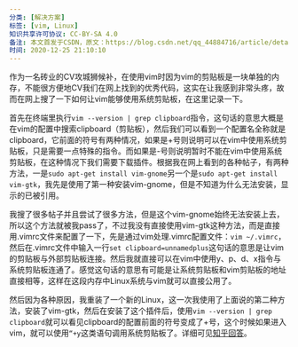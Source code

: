 ```yaml
---
分类: [解决方案]
标签: [vim, Linux]
知识共享许可协议: CC-BY-SA 4.0
备注: 本文首发于CSDN，原文：https://blog.csdn.net/qq_44884716/article/details/111707347
时间: 2020-12-25 21:10:10
---
```


作为一名砖业的CV攻城狮候补，在使用vim时因为vim的剪贴板是一块单独的内存，不能很方便地CV我们在网上找到的优秀代码，这实在让我感到非常头疼，故而在网上搜了一下如何让vim能够使用系统剪贴板，在这里记录一下。

首先在终端里执行`vim --version | grep clipboard`指令，这句话的意思大概是在vim的配置中搜索clipboard（剪贴板），然后我们可以看到一个配置名全称就是clipboard，它前面的符号有两种情况，如果是+号则说明可以在vim中使用系统剪贴板，只是需要一点特殊的指令。而如果是-号则说明暂时不能在vim中使用系统剪贴板，在这种情况下我们需要下载插件。根据我在网上看到的各种帖子，有两种方法，一是`sudo apt-get install vim-gnome`另一个是`sudo apt-get install vim-gtk`，我先是使用了第一种安装vim-gnome，但是不知道为什么无法安装，显示的已被引用。

我搜了很多帖子并且尝试了很多方法，但是这个vim-gnome始终无法安装上去，所以这个方法就被我pass了，不过我没有直接使用vim-gtk这种方法，而是直接用.vimrc文件来配置了一下，先是通过vim处理.vimrc配置文件：`vim ~/.vimrc`，然后在.vimrc文件中输入一行`set clipboard=unnamedplus`这句话的意思是让vim的剪贴板与外部剪贴板连接。然后我就直接可以在vim中使用y、p、d、x指令与系统剪贴板连通了。感觉这句话的意思有可能是让系统剪贴板和vim剪贴板的地址直接相等，这样在这段内存中Linux系统与vim就可以直接公用了。

然后因为各种原因，我重装了一个新的Linux，这一次我使用了上面说的第二种方法，安装了vim-gtk，然后在安装了这个插件后，使用`vim --version | grep clipboard`就可以看见clipboard的配置前面的符号变成了+号，这个时候如果进入vim，就可以使用`“+y`这类语句调用系统剪贴板了。详细可见[知乎回答](https://www.zhihu.com/question/47691414/answer/374044474)。